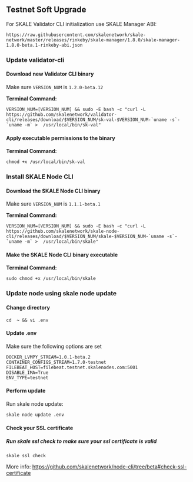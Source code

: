 ## Testnet Soft Upgrade 

For SKALE Validator CLI initialization use SKALE Manager ABI:

`https://raw.githubusercontent.com/skalenetwork/skale-network/master/releases/rinkeby/skale-manager/1.8.0/skale-manager-1.8.0-beta.1-rinkeby-abi.json`

### Update validator-cli

#### Download new Validator CLI binary

Make sure `VERSION_NUM` is `1.2.0-beta.12`

**Terminal Command:**

```shell
VERSION_NUM=[VERSION_NUM] && sudo -E bash -c "curl -L https://github.com/skalenetwork/validator-cli/releases/download/$VERSION_NUM/sk-val-$VERSION_NUM-`uname -s`-`uname -m` >  /usr/local/bin/sk-val"
```

#### Apply executable permissions to the binary

**Terminal Command:**

```shell
chmod +x /usr/local/bin/sk-val
```

### Install SKALE Node CLI

#### Download the SKALE Node CLI binary

Make sure `VERSION_NUM` is `1.1.1-beta.1`

**Terminal Command:**

```shell
VERSION_NUM=[VERSION_NUM] && sudo -E bash -c "curl -L https://github.com/skalenetwork/skale-node-cli/releases/download/$VERSION_NUM/skale-$VERSION_NUM-`uname -s`-`uname -m` >  /usr/local/bin/skale"

```

#### Make the SKALE Node CLI binary executable

**Terminal Command:**

```shell
sudo chmod +x /usr/local/bin/skale
```

### Update node using skale node update

#### Change directory
```shell
cd  ~ && vi .env
```

#### Update .env

Make sure the following options are set

```shell
DOCKER_LVMPY_STREAM=1.0.1-beta.2
CONTAINER_CONFIGS_STREAM=1.7.0-testnet
FILEBEAT_HOST=filebeat.testnet.skalenodes.com:5001
DISABLE_IMA=True
ENV_TYPE=testnet
```

#### Perform update

Run skale node update:
```shell
skale node update .env
```

#### Check your SSL certificate

##### Run skale ssl check to make sure your ssl certificate is valid

```shell
skale ssl check
```

More info: https://github.com/skalenetwork/node-cli/tree/beta#check-ssl-certificate 

